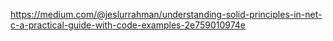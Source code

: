 https://medium.com/@jeslurrahman/understanding-solid-principles-in-net-c-a-practical-guide-with-code-examples-2e759010974e


